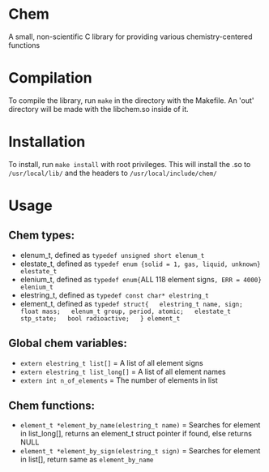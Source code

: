 # Chem
A small, non-scientific C library for providing various chemistry-centered functions

# Compilation
To compile the library, run `make` in the directory with the Makefile. An 'out' directory will be made with the libchem.so inside of it.

# Installation
To install, run `make install` with root privileges. This will install the .so to `/usr/local/lib/` and the headers to `/usr/local/include/chem/`

# Usage
## Chem types:  
* elenum_t, defined as `typedef unsigned short elenum_t`  
* elestate_t, defined as `typedef enum {solid = 1, gas, liquid, unknown} elestate_t`  
* elenium_t, defined as `typedef enum{`ALL 118 element signs`, ERR = 4000} elenium_t`  
* elestring_t, defined as `typedef const char* elestring_t`  
* element_t, defined as `typedef struct{  
                            elestring_t name, sign;  
                            float mass;  
                            elenum_t group, period, atomic;  
                            elestate_t stp_state;  
                            bool radioactive;  
                            } element_t`  
## Global chem variables:  
* `extern elestring_t list[]` = A list of all element signs  
* `extern elestring_t list_long[]` = A list of all element names  
* `extern int n_of_elements` = The number of elements in list  

## Chem functions:  
* `element_t *element_by_name(elestring_t name)` = Searches for element in list_long[], returns an element_t struct pointer if found, else returns NULL  
* `element_t *element_by_sign(elestring_t sign)` = Searches for element in list[], return same as `element_by_name`  
